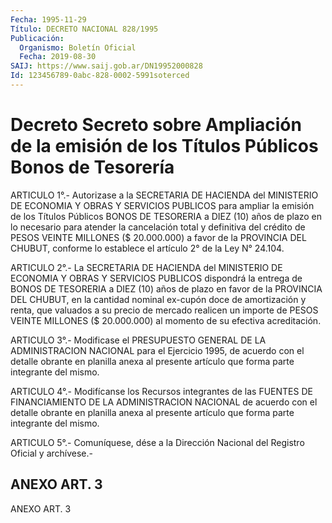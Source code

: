 ```yaml
---
Fecha: 1995-11-29
Título: DECRETO NACIONAL 828/1995
Publicación:
  Organismo: Boletín Oficial
  Fecha: 2019-08-30
SAIJ: https://www.saij.gob.ar/DN19952000828
Id: 123456789-0abc-828-0002-5991soterced
---
```

# Decreto Secreto sobre Ampliación de la emisión de los Títulos Públicos Bonos de Tesorería

<a id="1"></a>
ARTICULO 1°.- Autorizase a la SECRETARIA DE HACIENDA del MINISTERIO DE ECONOMIA Y OBRAS Y SERVICIOS PUBLICOS para ampliar la emisión de los Títulos Públicos BONOS DE TESORERIA a DIEZ (10) años de plazo en lo necesario para atender la cancelación total y definitiva del crédito de PESOS VEINTE MILLONES ($ 20.000.000) a favor de la PROVINCIA DEL CHUBUT, conforme lo establece el artículo 2° de la Ley N° 24.104.

<a id="2"></a>
ARTICULO 2°.- La SECRETARIA DE HACIENDA del MINISTERIO DE ECONOMIA Y OBRAS Y SERVICIOS PUBLICOS dispondrá la entrega de BONOS DE TESORERIA a DIEZ (10) años de plazo en favor de la PROVINCIA DEL CHUBUT, en la cantidad nominal ex-cupón doce de amortización y renta, que valuados a su precio de mercado realicen un importe de PESOS VEINTE MILLONES ($ 20.000.000) al momento de su efectiva acreditación.

<a id="3"></a>
ARTICULO 3°.- Modificase el PRESUPUESTO GENERAL DE LA ADMINISTRACION NACIONAL para el Ejercicio 1995, de acuerdo con el detalle obrante en planilla anexa al presente artículo que forma parte integrante del mismo.

<a id="4"></a>
ARTICULO 4°.- Modifícanse los Recursos integrantes de las FUENTES DE FINANCIAMIENTO DE LA ADMINISTRACION NACIONAL de acuerdo con el detalle obrante en planilla anexa al presente artículo que forma parte integrante del mismo.

<a id="5"></a>
ARTICULO 5°.- Comuníquese, dése a la Dirección Nacional del Registro Oficial y archívese.-

## ANEXO ART. 3

ANEXO ART. 3